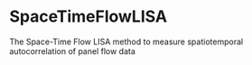 # SpaceTimeFlowLISA
The Space-Time Flow LISA method to measure spatiotemporal autocorrelation of panel flow data
